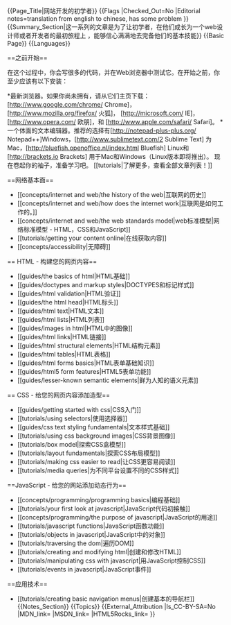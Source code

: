 {{Page_Title|网站开发的初学者}}
{{Flags
|Checked_Out=No
|Editorial notes=translation from english to chinese, has some problem
}}
{{Summary_Section|这一系列的文章是为了让初学者，在他们成长为一个web设计师或者开发者的最初旅程上 ，能够信心满满地去完备他们的基本技能}}
{{Basic Page}}
{{Languages}}

==之前开始==

在这个过程中，你会写很多的代码，并在Web浏览器中测试它。在开始之前，你至少应该有以下安装：

*最新浏览器。如果你尚未拥有，请从它们主页下载： 
[http://www.google.com/chrome/ Chrome]，
[http://www.mozilla.org/firefox/ 火狐]，
[http://microsoft.com/ IE]，
[http://www.opera.com/ 欧朋]，和
[http://www.apple.com/safari/ Safari]。
*一个体面的文本编辑器。推荐的选择有[http://notepad-plus-plus.org/ Notepad++]Windows，[http://www.sublimetext.com/2 Sublime Text] 为Mac，[http://bluefish.openoffice.nl/index.html Bluefish] Linux和 [http://brackets.io Brackets] 用于Mac和Windows（Linux版本即将推出）。
现在卷起你的袖子，准备学习吧。 [[tutorials|了解更多，查看全部文章列表！]]

==网络基本面==
* [[concepts/internet and web/the history of the web|互联网的历史]]
* [[concepts/internet and web/how does the internet work|互联网是如何工作的。]]
* [[concepts/internet and web/the web standards model|web标准模型|网络标准模型 - HTML，CSS和JavaScript]]
* [[tutorials/getting your content online|在线获取内容]]
* [[concepts/accessibility|无障碍]]

== HTML - 构建您的网页内容==
* [[guides/the basics of html|HTML基础]]
* [[guides/doctypes and markup styles|DOCTYPES和标记样式]]
* [[guides/html validation|HTML验证]]
* [[guides/the html head|HTML标头]]
* [[guides/html text|HTML文本]]
* [[guides/html lists|HTML列表]]
* [[guides/images in html|HTML中的图像]]
* [[guides/html links|HTML链接]]
* [[guides/html structural elements|HTML结构元素]]
* [[guides/html tables|HTML表格]]
* [[guides/html forms basics|HTML表单基础知识]]
* [[guides/html5 form features|HTML5表单功能]]
* [[guides/lesser-known semantic elements|鲜为人知的语义元素]]

== CSS - 给您的网页内容添加造型==

* [[guides/getting started with css|CSS入门]]
* [[tutorials/using selectors|使用选择器]]
* [[guides/css text styling fundamentals|文本样式基础]]
* [[tutorials/using css background images|CSS背景图像]]
* [[tutorials/box model|探索CSS盒模型]]
* [[tutorials/layout fundamentals|探索CSS布局模型]]
* [[tutorials/making css easier to read|让CSS更容易阅读]]
* [[tutorials/media queries|为不同平台设置不同的CSS样式]]

==JavaScript - 给您的网站添加动态行为==

* [[concepts/programming/programming basics|编程基础]]
* [[tutorials/your first look at javascript|JavaScript代码初接触]]
* [[concepts/programming/the purpose of javascript|JavaScript的用途]]
* [[tutorials/javascript functions|JavaScript函数功能]]
* [[tutorials/objects in javascript|JavaScript中的对象]]
* [[tutorials/traversing the dom|遍历DOM]]
* [[tutorials/creating and modifying html|创建和修改HTML]]
* [[tutorials/manipulating css with javascript|用JavaScript控制CSS]]
* [[tutorials/events in javascript|JavaScript事件]]

==应用技术==


* [[tutorials/creating basic navigation menus|创建基本的导航栏]]
{{Notes_Section}}
{{Topics}}
{{External_Attribution
|Is_CC-BY-SA=No
|MDN_link=
|MSDN_link=
|HTML5Rocks_link=
}}